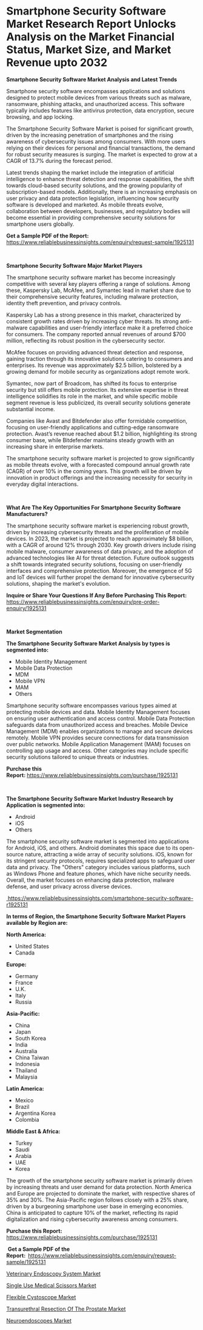 <p><h1>Smartphone Security Software Market Research Report Unlocks Analysis on the Market Financial Status, Market Size, and Market Revenue upto 2032</h1></p><p><strong>Smartphone Security Software Market Analysis and Latest Trends</strong></p>
<p><p>Smartphone security software encompasses applications and solutions designed to protect mobile devices from various threats such as malware, ransomware, phishing attacks, and unauthorized access. This software typically includes features like antivirus protection, data encryption, secure browsing, and app locking.</p><p>The Smartphone Security Software Market is poised for significant growth, driven by the increasing penetration of smartphones and the rising awareness of cybersecurity issues among consumers. With more users relying on their devices for personal and financial transactions, the demand for robust security measures is surging. The market is expected to grow at a CAGR of 13.7% during the forecast period.</p><p>Latest trends shaping the market include the integration of artificial intelligence to enhance threat detection and response capabilities, the shift towards cloud-based security solutions, and the growing popularity of subscription-based models. Additionally, there is an increasing emphasis on user privacy and data protection legislation, influencing how security software is developed and marketed. As mobile threats evolve, collaboration between developers, businesses, and regulatory bodies will become essential in providing comprehensive security solutions for smartphone users globally.</p></p>
<p><strong>Get a Sample PDF of the Report:&nbsp;</strong> <a href="https://www.reliablebusinessinsights.com/enquiry/request-sample/1925131?utm_campaign=75&utm_medium=2&utm_source=Github&utm_content=ia&utm_term=28032025&utm_id=smartphone-security-software">https://www.reliablebusinessinsights.com/enquiry/request-sample/1925131</a></p>
<p>&nbsp;</p>
<p><strong>Smartphone Security Software Major Market Players</strong></p>
<p><p>The smartphone security software market has become increasingly competitive with several key players offering a range of solutions. Among these, Kaspersky Lab, McAfee, and Symantec lead in market share due to their comprehensive security features, including malware protection, identity theft prevention, and privacy controls.</p><p>Kaspersky Lab has a strong presence in this market, characterized by consistent growth rates driven by increasing cyber threats. Its strong anti-malware capabilities and user-friendly interface make it a preferred choice for consumers. The company reported annual revenues of around $700 million, reflecting its robust position in the cybersecurity sector.</p><p>McAfee focuses on providing advanced threat detection and response, gaining traction through its innovative solutions catering to consumers and enterprises. Its revenue was approximately $2.5 billion, bolstered by a growing demand for mobile security as organizations adopt remote work.</p><p>Symantec, now part of Broadcom, has shifted its focus to enterprise security but still offers mobile protection. Its extensive expertise in threat intelligence solidifies its role in the market, and while specific mobile segment revenue is less publicized, its overall security solutions generate substantial income.</p><p>Companies like Avast and Bitdefender also offer formidable competition, focusing on user-friendly applications and cutting-edge ransomware protection. Avast’s revenue reached about $1.2 billion, highlighting its strong consumer base, while Bitdefender maintains steady growth with an increasing share in enterprise markets.</p><p>The smartphone security software market is projected to grow significantly as mobile threats evolve, with a forecasted compound annual growth rate (CAGR) of over 10% in the coming years. This growth will be driven by innovation in product offerings and the increasing necessity for security in everyday digital interactions.</p></p>
<p>&nbsp;</p>
<p><strong>What Are The Key Opportunities For Smartphone Security Software Manufacturers?</strong></p>
<p><p>The smartphone security software market is experiencing robust growth, driven by increasing cybersecurity threats and the proliferation of mobile devices. In 2023, the market is projected to reach approximately $8 billion, with a CAGR of around 12% through 2030. Key growth drivers include rising mobile malware, consumer awareness of data privacy, and the adoption of advanced technologies like AI for threat detection. Future outlook suggests a shift towards integrated security solutions, focusing on user-friendly interfaces and comprehensive protection. Moreover, the emergence of 5G and IoT devices will further propel the demand for innovative cybersecurity solutions, shaping the market's evolution.</p></p>
<p><strong>Inquire or Share Your Questions If Any Before Purchasing This Report:</strong> <a href="https://www.reliablebusinessinsights.com/enquiry/pre-order-enquiry/1925131?utm_campaign=75&utm_medium=2&utm_source=Github&utm_content=ia&utm_term=28032025&utm_id=smartphone-security-software">https://www.reliablebusinessinsights.com/enquiry/pre-order-enquiry/1925131</a></p>
<p>&nbsp;</p>
<p><strong>Market Segmentation</strong></p>
<p><strong>The Smartphone Security Software Market Analysis by types is segmented into:</strong></p>
<p><ul><li>Mobile Identity Management</li><li>Mobile Data Protection</li><li>MDM</li><li>Mobile VPN</li><li>MAM</li><li>Others</li></ul></p>
<p><p>Smartphone security software encompasses various types aimed at protecting mobile devices and data. Mobile Identity Management focuses on ensuring user authentication and access control. Mobile Data Protection safeguards data from unauthorized access and breaches. Mobile Device Management (MDM) enables organizations to manage and secure devices remotely. Mobile VPN provides secure connections for data transmission over public networks. Mobile Application Management (MAM) focuses on controlling app usage and access. Other categories may include specific security solutions tailored to unique threats or industries.</p></p>
<p><strong>Purchase this Report:&nbsp;</strong><a href="https://www.reliablebusinessinsights.com/purchase/1925131?utm_campaign=75&utm_medium=2&utm_source=Github&utm_content=ia&utm_term=28032025&utm_id=smartphone-security-software">https://www.reliablebusinessinsights.com/purchase/1925131</a></p>
<p>&nbsp;</p>
<p><strong>The Smartphone Security Software Market Industry Research by Application is segmented into:</strong></p>
<p><ul><li>Android</li><li>iOS</li><li>Others</li></ul></p>
<p><p>The smartphone security software market is segmented into applications for Android, iOS, and others. Android dominates this space due to its open-source nature, attracting a wide array of security solutions. iOS, known for its stringent security protocols, requires specialized apps to safeguard user data and privacy. The "Others" category includes various platforms, such as Windows Phone and feature phones, which have niche security needs. Overall, the market focuses on enhancing data protection, malware defense, and user privacy across diverse devices.</p></p>
<p><a href="https://www.reliablebusinessinsights.com/smartphone-security-software-r1925131?utm_campaign=75&utm_medium=2&utm_source=Github&utm_content=ia&utm_term=28032025&utm_id=smartphone-security-software">&nbsp;https://www.reliablebusinessinsights.com/smartphone-security-software-r1925131</a></p>
<p><strong>In terms of Region, the Smartphone Security Software Market Players available by Region are:</strong></p>
<p>
    <p> <strong> North America: </strong>
        <ul>
            <li>United States</li>
            <li>Canada</li>
        </ul>
        </p> 
    <p> <strong> Europe: </strong>
        <ul>
            <li>Germany</li>
            <li>France</li>
            <li>U.K.</li>
            <li>Italy</li>
            <li>Russia</li>
        </ul>
        </p> 
    <p> <strong> Asia-Pacific: </strong>
        <ul>
            <li>China</li>
            <li>Japan</li>
            <li>South Korea</li>
            <li>India</li>
            <li>Australia</li>
            <li>China Taiwan</li>
            <li>Indonesia</li>
            <li>Thailand</li>
            <li>Malaysia</li>
        </ul>
        </p> 
    <p> <strong> Latin America: </strong>
        <ul>
            <li>Mexico</li>
            <li>Brazil</li>
            <li>Argentina Korea</li>
            <li>Colombia</li>
        </ul>
        </p> 
    <p> <strong> Middle East & Africa: </strong>
        <ul>
            <li>Turkey</li>
            <li>Saudi</li>
            <li>Arabia</li>
            <li>UAE</li>
            <li>Korea</li>
        </ul>
    </p>
    </p>
<p><p>The growth of the smartphone security software market is primarily driven by increasing threats and user demand for data protection. North America and Europe are projected to dominate the market, with respective shares of 35% and 30%. The Asia-Pacific region follows closely with a 25% share, driven by a burgeoning smartphone user base in emerging economies. China is anticipated to capture 10% of the market, reflecting its rapid digitalization and rising cybersecurity awareness among consumers.</p></p>
<p><strong>Purchase this Report: </strong><a href="https://www.reliablebusinessinsights.com/purchase/1925131?utm_campaign=75&utm_medium=2&utm_source=Github&utm_content=ia&utm_term=28032025&utm_id=smartphone-security-software">https://www.reliablebusinessinsights.com/purchase/1925131</a></p>
<p>&nbsp;<strong>Get a Sample PDF of the Report:&nbsp;&nbsp;</strong><a href="https://www.reliablebusinessinsights.com/enquiry/request-sample/1925131?utm_campaign=75&utm_medium=2&utm_source=Github&utm_content=ia&utm_term=28032025&utm_id=smartphone-security-software">https://www.reliablebusinessinsights.com/enquiry/request-sample/1925131</a></p>
<p><strong></strong></p>
<p><p><a href="https://github.com/qianyateina/Market-Research-Report-List-1/blob/main/veterinary-endoscopy-system-market.md?utm_campaign=75&utm_medium=2&utm_source=Github&utm_content=ia&utm_term=28032025&utm_id=smartphone-security-software">Veterinary Endoscopy System Market</a></p><p><a href="https://github.com/handyiongikg/Market-Research-Report-List-1/blob/main/single-use-medical-scissors-market.md?utm_campaign=75&utm_medium=2&utm_source=Github&utm_content=ia&utm_term=28032025&utm_id=smartphone-security-software">Single Use Medical Scissors Market</a></p><p><a href="https://github.com/jensanohishi/Market-Research-Report-List-1/blob/main/flexible-cystoscope-market.md?utm_campaign=75&utm_medium=2&utm_source=Github&utm_content=ia&utm_term=28032025&utm_id=smartphone-security-software">Flexible Cystoscope Market</a></p><p><a href="https://github.com/ebalabenoot/Market-Research-Report-List-1/blob/main/transurethral-resection-of-the-prostate-market.md?utm_campaign=75&utm_medium=2&utm_source=Github&utm_content=ia&utm_term=28032025&utm_id=smartphone-security-software">Transurethral Resection Of The Prostate Market</a></p><p><a href="https://github.com/cwasicioaie/Market-Research-Report-List-1/blob/main/neuroendoscopes-market.md?utm_campaign=75&utm_medium=2&utm_source=Github&utm_content=ia&utm_term=28032025&utm_id=smartphone-security-software">Neuroendoscopes Market</a></p></p>